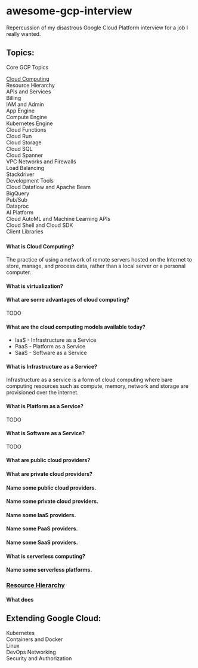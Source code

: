 # awesome-gcp-interview

Repercussion of my disastrous Google Cloud Platform interview for a job I really wanted.

## Topics:

Core GCP Topics

[Cloud Computing](#Cloud-Computing) <br/>
Resource Hierarchy<br/>
APIs and Services<br/>
Billing<br/>
IAM and Admin<br/>
App Engine<br/>
Compute Engine<br/>
Kubernetes Engine<br/>
Cloud Functions<br/>
Cloud Run<br/>
Cloud Storage<br/>
Cloud SQL<br/>
Cloud Spanner<br/>
VPC Networks and Firewalls<br/>
Load Balancing<br/>
Stackdriver<br/>
Development Tools<br/>
Cloud Dataflow and Apache Beam<br/>
BigQuery<br/>
Pub/Sub<br/>
Dataproc<br/>
AI Platform<br/>
Cloud AutoML and Machine Learning APIs<br/>
Cloud Shell and Cloud SDK<br/>
Client Libraries<br/>

### <u> <a name="Cloud Computing"> </a></u>


#### What is Cloud Computing?
The practice of using a network of remote servers hosted on the Internet to store, manage, and process data, rather than a local server or a personal computer.

#### What is virtualization?

#### What are some advantages of cloud computing?

TODO
#### What are the cloud computing models available today?
- IaaS - Infrastructure as a Service <br/>
- PaaS - Platform as a Service <br/>
- SaaS - Software as a Service <br/>

#### What is Infrastructure as a Service?
Infrastructure as a service is a form of cloud computing where bare computing resources such as compute, memory, network and storage are provisioned over the internet.

#### What is Platform as a Service?
TODO

#### What is Software as a Service?
TODO

#### What are public cloud providers?

#### What are private cloud providers?

#### Name some public cloud providers.

#### Name some private cloud providers.

#### Name some IaaS providers.

#### Name some PaaS providers.

#### Name some SaaS providers.

#### What is serverless computing?

#### Name some serverless platforms.

### <u>Resource Hierarchy</u>

#### What does

## Extending Google Cloud:

Kubernetes<br/>
Containers and Docker<br/>
Linux<br/>
DevOps
Networking<br/>
Security and Authorization<br/>
